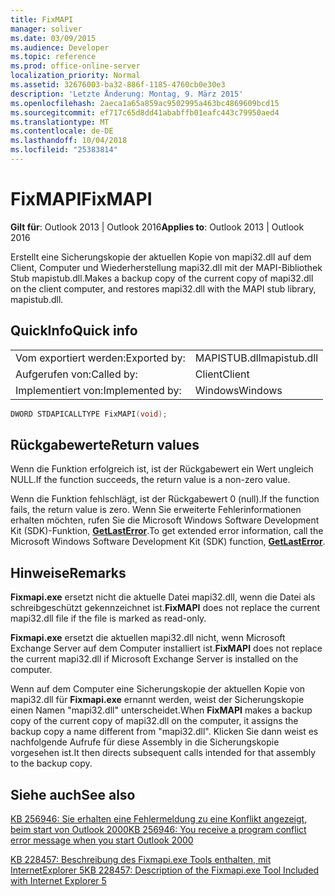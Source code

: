 ```yaml
---
title: FixMAPI
manager: soliver
ms.date: 03/09/2015
ms.audience: Developer
ms.topic: reference
ms.prod: office-online-server
localization_priority: Normal
ms.assetid: 32676003-ba32-886f-1185-4760cb0e30e3
description: 'Letzte Änderung: Montag, 9. März 2015'
ms.openlocfilehash: 2aeca1a65a859ac9502995a463bc4869609bcd15
ms.sourcegitcommit: ef717c65d8dd41ababffb01eafc443c79950aed4
ms.translationtype: MT
ms.contentlocale: de-DE
ms.lasthandoff: 10/04/2018
ms.locfileid: "25383814"
---
```

# <a name="fixmapi"></a><span data-ttu-id="90537-103">FixMAPI</span><span class="sxs-lookup"><span data-stu-id="90537-103">FixMAPI</span></span>

  
  
<span data-ttu-id="90537-104">**Gilt für**: Outlook 2013 | Outlook 2016</span><span class="sxs-lookup"><span data-stu-id="90537-104">**Applies to**: Outlook 2013 | Outlook 2016</span></span> 
  
<span data-ttu-id="90537-105">Erstellt eine Sicherungskopie der aktuellen Kopie von mapi32.dll auf dem Client, Computer und Wiederherstellung mapi32.dll mit der MAPI-Bibliothek Stub mapistub.dll.</span><span class="sxs-lookup"><span data-stu-id="90537-105">Makes a backup copy of the current copy of mapi32.dll on the client computer, and restores mapi32.dll with the MAPI stub library, mapistub.dll.</span></span>
  
## <a name="quick-info"></a><span data-ttu-id="90537-106">QuickInfo</span><span class="sxs-lookup"><span data-stu-id="90537-106">Quick info</span></span>

|||
|:-----|:-----|
|<span data-ttu-id="90537-107">Vom exportiert werden:</span><span class="sxs-lookup"><span data-stu-id="90537-107">Exported by:</span></span>  <br/> |<span data-ttu-id="90537-108">MAPISTUB.dll</span><span class="sxs-lookup"><span data-stu-id="90537-108">mapistub.dll</span></span>  <br/> |
|<span data-ttu-id="90537-109">Aufgerufen von:</span><span class="sxs-lookup"><span data-stu-id="90537-109">Called by:</span></span>  <br/> |<span data-ttu-id="90537-110">Client</span><span class="sxs-lookup"><span data-stu-id="90537-110">Client</span></span>  <br/> |
|<span data-ttu-id="90537-111">Implementiert von:</span><span class="sxs-lookup"><span data-stu-id="90537-111">Implemented by:</span></span>  <br/> |<span data-ttu-id="90537-112">Windows</span><span class="sxs-lookup"><span data-stu-id="90537-112">Windows</span></span>  <br/> |
   
```cpp
DWORD STDAPICALLTYPE FixMAPI(void); 
```

## <a name="return-values"></a><span data-ttu-id="90537-113">Rückgabewerte</span><span class="sxs-lookup"><span data-stu-id="90537-113">Return values</span></span>

<span data-ttu-id="90537-114">Wenn die Funktion erfolgreich ist, ist der Rückgabewert ein Wert ungleich NULL.</span><span class="sxs-lookup"><span data-stu-id="90537-114">If the function succeeds, the return value is a non-zero value.</span></span>
  
<span data-ttu-id="90537-115">Wenn die Funktion fehlschlägt, ist der Rückgabewert 0 (null).</span><span class="sxs-lookup"><span data-stu-id="90537-115">If the function fails, the return value is zero.</span></span> <span data-ttu-id="90537-116">Wenn Sie erweiterte Fehlerinformationen erhalten möchten, rufen Sie die Microsoft Windows Software Development Kit (SDK)-Funktion, **[GetLastError](https://msdn.microsoft.com/library/ms679360.aspx)**.</span><span class="sxs-lookup"><span data-stu-id="90537-116">To get extended error information, call the Microsoft Windows Software Development Kit (SDK) function, **[GetLastError](https://msdn.microsoft.com/library/ms679360.aspx)**.</span></span> 
  
## <a name="remarks"></a><span data-ttu-id="90537-117">Hinweise</span><span class="sxs-lookup"><span data-stu-id="90537-117">Remarks</span></span>

 <span data-ttu-id="90537-118">**Fixmapi.exe** ersetzt nicht die aktuelle Datei mapi32.dll, wenn die Datei als schreibgeschützt gekennzeichnet ist.</span><span class="sxs-lookup"><span data-stu-id="90537-118">**FixMAPI** does not replace the current mapi32.dll file if the file is marked as read-only.</span></span> 
  
 <span data-ttu-id="90537-119">**Fixmapi.exe** ersetzt die aktuellen mapi32.dll nicht, wenn Microsoft Exchange Server auf dem Computer installiert ist.</span><span class="sxs-lookup"><span data-stu-id="90537-119">**FixMAPI** does not replace the current mapi32.dll if Microsoft Exchange Server is installed on the computer.</span></span> 
  
<span data-ttu-id="90537-120">Wenn auf dem Computer eine Sicherungskopie der aktuellen Kopie von mapi32.dll für **Fixmapi.exe** ernannt werden, weist der Sicherungskopie einen Namen "mapi32.dll" unterscheidet.</span><span class="sxs-lookup"><span data-stu-id="90537-120">When **FixMAPI** makes a backup copy of the current copy of mapi32.dll on the computer, it assigns the backup copy a name different from "mapi32.dll".</span></span> <span data-ttu-id="90537-121">Klicken Sie dann weist es nachfolgende Aufrufe für diese Assembly in die Sicherungskopie vorgesehen ist.</span><span class="sxs-lookup"><span data-stu-id="90537-121">It then directs subsequent calls intended for that assembly to the backup copy.</span></span> 
  
## <a name="see-also"></a><span data-ttu-id="90537-122">Siehe auch</span><span class="sxs-lookup"><span data-stu-id="90537-122">See also</span></span>



[<span data-ttu-id="90537-123">KB 256946: Sie erhalten eine Fehlermeldung zu eine Konflikt angezeigt, beim start von Outlook 2000</span><span class="sxs-lookup"><span data-stu-id="90537-123">KB 256946: You receive a program conflict error message when you start Outlook 2000</span></span>](https://support.microsoft.com/kb/256946)
  
[<span data-ttu-id="90537-124">KB 228457: Beschreibung des Fixmapi.exe Tools enthalten, mit InternetExplorer 5</span><span class="sxs-lookup"><span data-stu-id="90537-124">KB 228457: Description of the Fixmapi.exe Tool Included with Internet Explorer 5</span></span>](https://support.microsoft.com/kb/228457)


